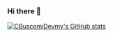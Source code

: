 ### Hi there 👋
[![CBuscemiDevmy's GitHub stats](https://github-readme-stats.vercel.app/api?username=CBuscemiDevmy)](https://github.com/CBuscemiDevmy/github-readme-stats)

<!--
**CBuscemiDevmy/CBuscemiDevmy** is a ✨ _special_ ✨ repository because its `README.md` (this file) appears on your GitHub profile.

Here are some ideas to get you started:

- 🔭 I’m currently working on ...
- 🌱 I’m currently learning ...
- 👯 I’m looking to collaborate on ...
- 🤔 I’m looking for help with ...
- 💬 Ask me about ...
- 📫 How to reach me: ...
- 😄 Pronouns: ...
- ⚡ Fun fact: ...
-->
